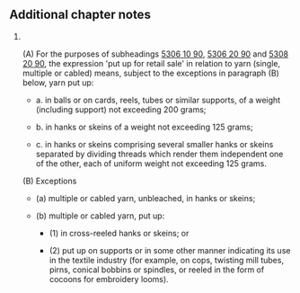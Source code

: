 ## Additional chapter notes

1.  

    (A) For the purposes of subheadings [5306 10 90](/subheadings/5306109000-80), [5306 20 90](/subheadings/5306209000-80) and [5308 20 90](/subheadings/5308209000-80), the expression 'put up for retail sale' in relation to yarn (single, multiple or cabled) means, subject to the exceptions in paragraph (B) below, yarn put up:

    - a. in balls or on cards, reels, tubes or similar supports, of a weight (including support) not exceeding 200 grams;
    
    - b. in hanks or skeins of a weight not exceeding 125 grams;
    
    - c. in hanks or skeins comprising several smaller hanks or skeins separated by dividing threads which render them independent one of the other, each of uniform weight not exceeding 125 grams.
    
    (B) Exceptions
    
    - (a) multiple or cabled yarn, unbleached, in hanks or skeins;
    
    - (b) multiple or cabled yarn, put up:
    
        - (1) in cross-reeled hanks or skeins; or
    
        - (2) put up on supports or in some other manner indicating its use in the textile industry (for example, on cops, twisting mill tubes, pirns, conical bobbins or spindles, or reeled in the form of cocoons for embroidery looms).
